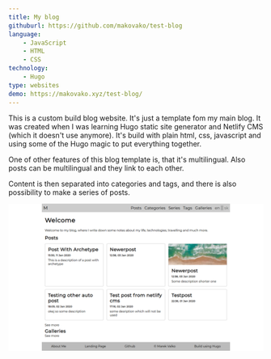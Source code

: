 ```yaml
---
title: My blog
githuburl: https://github.com/makovako/test-blog
language:
    - JavaScript
    - HTML
    - CSS
technology:
    - Hugo
type: websites
demo: https://makovako.xyz/test-blog/
---
```


This is a custom build blog website. It's just a template fom my main blog. It was created when I was learning Hugo static site generator and Netlify CMS (which it doesn't use anymore). It's build with plain html, css, javascript and using some of the Hugo magic to put everything together.

One of other features of this blog template is, that it's multilingual. Also posts can be multilingual and they link to each other.

Content is then separated into categories and tags, and there is also possibility to make a series of posts.

![Blog-screenshot](./blog-screenshot.png)